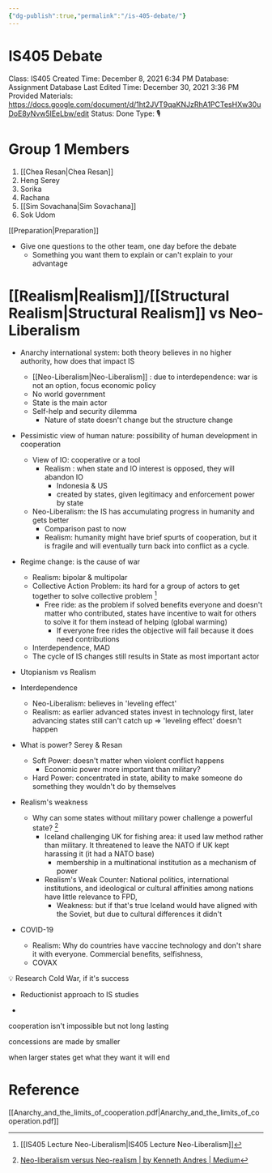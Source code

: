 ```yaml
---
{"dg-publish":true,"permalink":"/is-405-debate/"}
---
```


# IS405 Debate

Class: IS405
Created Time: December 8, 2021 6:34 PM
Database: Assignment Database
Last Edited Time: December 30, 2021 3:36 PM
Provided Materials: https://docs.google.com/document/d/1ht2JVT9qaKNJzRhA1PCTesHXw30uDoE8yNvw5lEeLbw/edit
Status: Done
Type: 🎙️

# Group 1 Members

1.  [[Chea Resan\|Chea Resan]] 
2. Heng Serey
3. Sorika
4. Rachana
5. [[Sim Sovachana\|Sim Sovachana]] 
6. Sok Udom

[[Preparation\|Preparation]]

- Give one questions to the other team, one day before the debate
    - Something you want them to explain or can't explain to your advantage

# [[Realism\|Realism]]/[[Structural Realism\|Structural Realism]] vs Neo-Liberalism

- Anarchy international system: both theory believes in no higher authority, how does that impact IS
    - [[Neo-Liberalism\|Neo-Liberalism]] : due to interdependence: war is not an option, focus economic policy
    - No world government
    - State is the main actor
    - Self-help and security dilemma
        - Nature of state doesn't change but the structure change
- Pessimistic view of human nature: possibility of human development in cooperation
    - View of IO: cooperative or a tool
        - Realism : when state and IO interest is opposed, they will abandon IO
            - Indonesia & US
            - created by states, given legitimacy and enforcement power by state
    - Neo-Liberalism: the IS has accumulating progress in humanity and gets better
        - Comparison past to now
        - Realism: humanity might have brief spurts of cooperation, but it is fragile and will eventually turn back into conflict as a cycle.
- Regime change: is the cause of war
    - Realism: bipolar & multipolar
    - Collective Action Problem: its hard for a group of actors to get together to solve collective problem [^1]
        - Free ride: as the problem if solved benefits everyone and doesn't matter who contributed, states have incentive to wait for others to solve it for them instead of helping (global warming)
            - If everyone free rides the objective will fail because it does need contributions
    - Interdependence, MAD
    - The cycle of IS changes still results in State as most important actor
- Utopianism vs Realism
- Interdependence
    - Neo-Liberalism: believes in 'leveling effect'
    - Realism: as earlier advanced states invest in technology first, later advancing states still can't catch up ⇒ 'leveling effect' doesn't happen
- What is power? Serey & Resan
    - Soft Power: doesn't matter when violent conflict happens
        - Economic power more important than military?
    - Hard Power: concentrated in state, ability to make someone do something they wouldn't do by themselves

- Realism's weakness
    - Why can some states without military power challenge a powerful state? [^2]
        - Iceland challenging UK for fishing area: it used law method rather than military. It threatened to leave the NATO if UK kept harassing it (it had a NATO base)
            - membership in a multinational institution as a mechanism of power
        - Realism's Weak Counter: National politics, international institutions, and ideological or cultural affinities among nations have little relevance to FPD,
            - Weakness: but if that's true Iceland would have aligned with the Soviet, but due to cultural differences it didn't
- COVID-19
    - Realism: Why do countries have vaccine technology and don't share it with everyone. Commercial benefits, selfishness,
    - COVAX


💡 Research Cold War, if it's success

- Reductionist approach to IS studies


- 

cooperation isn't impossible but not long lasting

concessions are made by smaller

when larger states get what they want it will end

# Reference

[^1]: [[IS405 Lecture Neo-Liberalism\|IS405 Lecture Neo-Liberalism]] 

[^2]: [Neo-liberalism versus Neo-realism | by Kenneth Andres | Medium](https://medium.com/@kennethandres/neo-liberalism-versus-neo-realism-73dcdf69c39e)

[^3]: Anarchy_and_the_limits_of_cooperation

[[Anarchy_and_the_limits_of_cooperation.pdf\|Anarchy_and_the_limits_of_cooperation.pdf]]